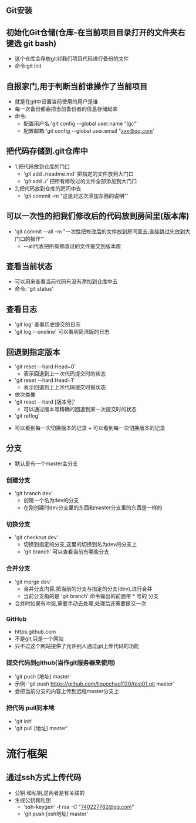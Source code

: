 ## Git安装
## 初始化Git仓储(仓库-在当前项目目录打开的文件夹右键选 git bash)
- 这个仓库会存放git对我们项目代码进行备份的文件
- 命令:git init

## 自报家门,用于判断当前谁操作了当前项目
- 就是在git中设置当前使用的用户是谁
- 每一次备份都会把当前备份者的信息存储起来
- 命令:
  + 配置用户名:'git config --global user.name "lgc"'
  + 配置邮箱:'git config --global user.email "xxx@qq.com'
## 把代码存储到.git仓库中
- 1,把代码放到仓库的门口
  + 'git add ./readme.md' 把指定的文件放到大门口
  + 'git add ./' 把所有修改过的文件全部添加到大门口
- 2,把代码放到仓库的房间中去
  + 'git commit -m "这是对这次添加东西的说明"' 

## 可以一次性的把我们修改后的代码放到房间里(版本库)
- 'git commit --all -m "一次性把修改后的文件放到房间里去,直接跳过先放到大门口的操作"'
   + --all代表把所有修改过的文件提交到版本库

## 查看当前状态
- 可以用来查看当前代码有没有添加到仓库中去
- 命令: 'git status'

## 查看日志
  - 'git log' 查看历史提交的日志
  -  'git log --oneline' 可以看到简洁版的日志
## 回退到指定版本
  - 'git reset --hard Head~0'
    + 表示回退到上一次代码提交时的状态
  - 'git reset --hard Head~1'
    + 表示回退到上上次代码提交时报状态
  - 依次类推
  - 'git reset --hard [版本号]'
    + 可以通过版本号精确的回退到某一次提交时的状态
  - 'git reflog'
   + 可以看到每一次切换版本的记录
    + 可以看到每一次切换版本的记录

## 分支
- 默认是有一个master主分支
  
### 创建分支
  -  'git branch dev'
     + 创建一个名为dev的分支
     + 在刚创建时dev分支里的东西和master分支里的东西是一样的

### 切换分支 
 - 'git checkout dev'
     + 切换到指定的分支,这里的切换到名为dev的分支上
     +  'git branch' 可以查看当前有哪些分支 

### 合并分支
  - 'git merge dev'
      + 合并分支内容,把当前的分支与指定的分支(dev),进行合并
      + 当前分支指的是  'git branch' 命令输出的前面带 * 号的 分支 
  - 合并时如果有冲突,需要手动去处理,处理后还需要提交一次

### GitHub
 - https:github.com
 - 不是git,只是一个网站
 - 只不过这个网站提供了允许别人通过git上传代码的功能


### 提交代码到github(当作git服务器来使用)
 - 'git push [地址] master'
 - 示例: 'git push https://github.com/liguochao1120/test01.git master'
 - 会把当前分支的内容上传到远程master分支上

### 把代码 pull到本地
 - 'git init'
 - 'git pull [地址] master'

# 流行框架

## 通过ssh方式上传代码

 - 公钥 和私钥,这两者是有关联的
 - 生成公钥和私钥
     + 'ssh-keygen' -t rsa -C "740227782@qq.com"
     + 'git push [ssh地址] master'




